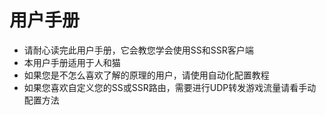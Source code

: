 # 用户手册

* 请耐心读完此用户手册，它会教您学会使用SS和SSR客户端
* 本用户手册适用于人和猫
* 如果您是不怎么喜欢了解的原理的用户，请使用自动化配置教程
* 如果您喜欢自定义您的SS或SSR路由，需要进行UDP转发游戏流量请看手动配置方法



